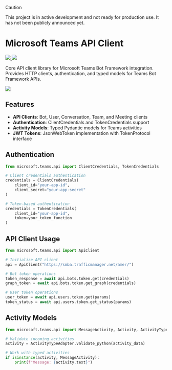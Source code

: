 > [!CAUTION]
> This project is in active development and not ready for production use. It has not been publicly announced yet.

# Microsoft Teams API Client

<p>
    <a href="https://www.npmjs.com/package/@microsoft/teams.api" target="_blank">
        <img src="https://img.shields.io/pypi/v/microsoft-teams-api" />
    </a>
    <a href="https://www.npmjs.com/package/@microsoft/teams.api" target="_blank">
        <img src="https://img.shields.io/pypi/dw/microsoft-teams-api" />
    </a>
</p>

Core API client library for Microsoft Teams Bot Framework integration.
Provides HTTP clients, authentication, and typed models for Teams Bot Framework APIs.

<a href="https://microsoft.github.io/teams-ai" target="_blank">
    <img src="https://img.shields.io/badge/📖 Getting Started-blue?style=for-the-badge" />
</a>


## Features

- **API Clients**: Bot, User, Conversation, Team, and Meeting clients
- **Authentication**: ClientCredentials and TokenCredentials support
- **Activity Models**: Typed Pydantic models for Teams activities
- **JWT Tokens**: JsonWebToken implementation with TokenProtocol interface

## Authentication

```python
from microsoft.teams.api import ClientCredentials, TokenCredentials

# Client credentials authentication
credentials = ClientCredentials(
    client_id="your-app-id",
    client_secret="your-app-secret"
)

# Token-based authentication
credentials = TokenCredentials(
    client_id="your-app-id",
    token=your_token_function
)
```

## API Client Usage

```python
from microsoft.teams.api import ApiClient

# Initialize API client
api = ApiClient("https://smba.trafficmanager.net/amer/")

# Bot token operations
token_response = await api.bots.token.get(credentials)
graph_token = await api.bots.token.get_graph(credentials)

# User token operations
user_token = await api.users.token.get(params)
token_status = await api.users.token.get_status(params)
```

## Activity Models

```python
from microsoft.teams.api import MessageActivity, Activity, ActivityTypeAdapter

# Validate incoming activities
activity = ActivityTypeAdapter.validate_python(activity_data)

# Work with typed activities
if isinstance(activity, MessageActivity):
    print(f"Message: {activity.text}")
```
